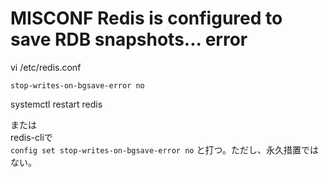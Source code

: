 # MISCONF Redis is configured to save RDB snapshots... error

vi /etc/redis.conf   
```
stop-writes-on-bgsave-error no
```
systemctl restart redis

または   
redis-cliで   
```config set stop-writes-on-bgsave-error no```
と打つ。ただし、永久措置ではない。
